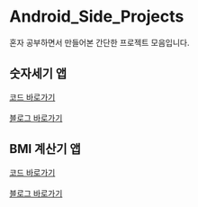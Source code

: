 # Android_Side_Projects
혼자 공부하면서 만들어본 간단한 프로젝트 모음입니다.

## 숫자세기 앱
[코드 바로가기](https://github.com/ois0886/Android_Side_Projects/tree/main/CounterNumberApp)<br>
<br>
[블로그 바로가기](https://superohinsung.tistory.com/299)

## BMI 계산기 앱
[코드 바로가기]()<br>
<br>
[블로그 바로가기]()
